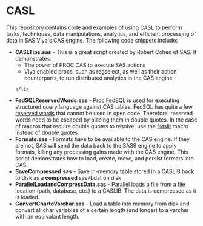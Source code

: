 # CASL
This repository contains code and examples of using <a href='https://documentation.sas.com/?docsetId=pgmdiff&docsetTarget=p06ibhzb2bklaon1a86ili3wpil9.htm&docsetVersion=3.5&locale=en'>CASL</a> to perform tasks, techniques, data manipulations, analytics, and efficient processing of data in SAS Viya's CAS engine.  The following code snippets include:

<ul>
    <li><b>CASLTips.sas</b> - This is a great script created by Robert Cohen of SAS.  It demonstrates:
    <ul>
       <li>The power of PROC CAS to execute SAS actions</li>
       <li>Viya enabled procs, such as regselect, as well as their action counterparts, to run distributed analytics in the CAS engine</li>
    </ul>
     
    </li>
<li>
    <b>FedSQLReservedWords.sas</b> - <a href='https://go.documentation.sas.com/?cdcId=pgmsascdc&cdcVersion=9.4_3.5&docsetId=casfedsql&docsetTarget=titlepage.htm&locale=en'>Proc FedSQL</a> is used for executing structured query language against CAS tables.  FedSQL has quite a few <a href='https://go.documentation.sas.com/?cdcId=pgmsascdc&cdcVersion=9.4_3.5&docsetId=casfedsql&docsetTarget=p1gp2oyo2wxjmun1a9de92k57d91.htm&locale=en'>reserved words</a> that cannot be used in open code.  Therefore, reserved words need to be escaped by placing them in double quotes.  In the case of macros that require double quotes to resolve, use the <a href='https://go.documentation.sas.com/?docsetId=lebaseutilref&docsetTarget=n1phgnraoodvpln1bm941n44yq7q.htm&docsetVersion=9.4&locale=en'>%tslit</a> macro instead of double quotes.
</li>
<li>
    <b>Formats.sas</b> - Formats have to be available to the CAS engine.  If they are not, SAS will send the data back to the SAS9 engine to apply formats, killing any processing gains made with the CAS engine.  This script demonstrates how to load, create, move, and persist formats into CAS.
</li>
<li>
    <b>SaveCompressed.sas</b> - Save in-memory table stored in a CASLIB back to disk as a <b>compressed</b> sas7bdat on disk
</li>
<li>
    <b>ParallelLoadandCompressData.sas</b> - Parallel loads a file from a file location (path, database, etc.) to a CASLIB.  The data is compressed as it is loaded.
</li>
<li>
    <b>ConvertChartoVarchar.sas</b> - Load a table into memory from disk and convert all char variables of a certain length (and longer) to a varchar with an equivalant length.
</ul>
